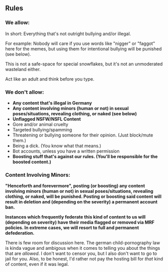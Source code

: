 ## Rules

### We allow:

In short: Everything that's not outright bullying and/or illegal.

For example: Nobody will care if you use words like "nigger" or "faggot" here for the memes,
but using them for intentional bullying will be punished (see below).

This is not a safe-space for special snowflakes,
but it's not an unmoderated wasteland either.

Act like an adult and think before you type.

### We don't allow:

- **Any content that's illegal in Germany**
- **Any content involving minors (human or not) in sexual poses/situations, revealing clothing, or naked (see below)**
- **Unflagged NSFW/NSFL Content**
- Gore and/or animal cruelty
- Targeted bullying/spamming
- Threatening or bullying someone for their opinion. (Just block/mute them.)
- Being a dick. (You know what that means.)
- Bot accounts, unless you have a written permission
- **Boosting stuff that's against our rules. (You'll be responsible for the boosted content.)**

### Content Involving Minors:

**"Henceforth and forevermore", posting (or boosting) any content involving minors (human or not) in sexual poses/situations,
revealing clothing, or naked, will be punished.
Posting or boosting said content will result in deletion and (depending on the severity) a permanent account ban.**

**Instances which frequently federate this kind of content to us will (depending on severity) have their media flagged or removed via MRF policies. 
In extreme cases, we will resort to full and permanent defederation.**

There is few room for discussion here.
The german child-pornography law is kinda vague and ambigous when it comes to telling you about the things that are *allowed*.
I don't want to censor you, but I also don't want to go to jail for you.
Also, to be honest, I'd rather not pay the hosting bill for *that* kind of content, even if it was legal.
